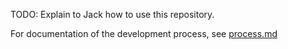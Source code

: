 TODO: Explain to Jack how to use this repository.

For documentation of the development process, see [process.md](./process.md)
